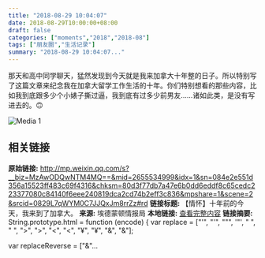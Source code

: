 ```yaml
---
title: "2018-08-29 10:04:07"
date: 2018-08-29T10:00:00+08:00
draft: false
categories: ["moments","2018","2018-08"]
tags: ["朋友圈","生活记录"]
summary: "2018-08-29 10:04:07..."
---
```


那天和高中同学聊天，猛然发现到今天就是我来加拿大十年整的日子。所以特别写了这篇文章来纪念我在加拿大留学工作生活的十年。你们特别想看的那些内容，比如我到底跟多少个小婊子撕过逼，我到底有过多少前男友……诸如此类，是没有写进去的。🙃

![Media 1](/Moments/photos/2018-08-29/201808291004070.jpg)

## 相关链接

**原始链接:** http://mp.weixin.qq.com/s?__biz=MzAwODQwNTM4MQ==&mid=2655534999&idx=1&sn=084e2e551d356a15523ff483c69f4316&chksm=80d3f77db7a47e6b0dd6eddf8c65cedc223377080c84140f6eee240819dca2cd74b2eff3c836&mpshare=1&scene=2&srcid=0829L7qWYM0C7JJQxJm8rrZz#rd
**链接标题:** 【情怀】十年前的今天，我来到了加拿大。
**来源:** 埃德蒙顿情报局
**本地链接:** [查看完整内容](/link_content/2018/08/2018-08-29/link_content/)
**链接摘要:** String.prototype.html = function (encode) {
  var replace = ["&#39;", "'", "&quot;", '"', "&nbsp;", " ", "&gt;", ">", "&lt;", "<", "&yen;", "¥", "&amp;", "&"];
 
 
 
 
 
  
  var replaceReverse = ["&"...

